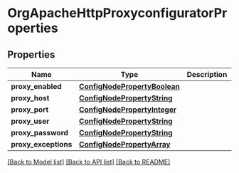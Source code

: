 # OrgApacheHttpProxyconfiguratorProperties

## Properties
Name | Type | Description | Notes
------------ | ------------- | ------------- | -------------
**proxy_enabled** | [**ConfigNodePropertyBoolean**](ConfigNodePropertyBoolean.md) |  | [optional] 
**proxy_host** | [**ConfigNodePropertyString**](ConfigNodePropertyString.md) |  | [optional] 
**proxy_port** | [**ConfigNodePropertyInteger**](ConfigNodePropertyInteger.md) |  | [optional] 
**proxy_user** | [**ConfigNodePropertyString**](ConfigNodePropertyString.md) |  | [optional] 
**proxy_password** | [**ConfigNodePropertyString**](ConfigNodePropertyString.md) |  | [optional] 
**proxy_exceptions** | [**ConfigNodePropertyArray**](ConfigNodePropertyArray.md) |  | [optional] 

[[Back to Model list]](../README.md#documentation-for-models) [[Back to API list]](../README.md#documentation-for-api-endpoints) [[Back to README]](../README.md)


